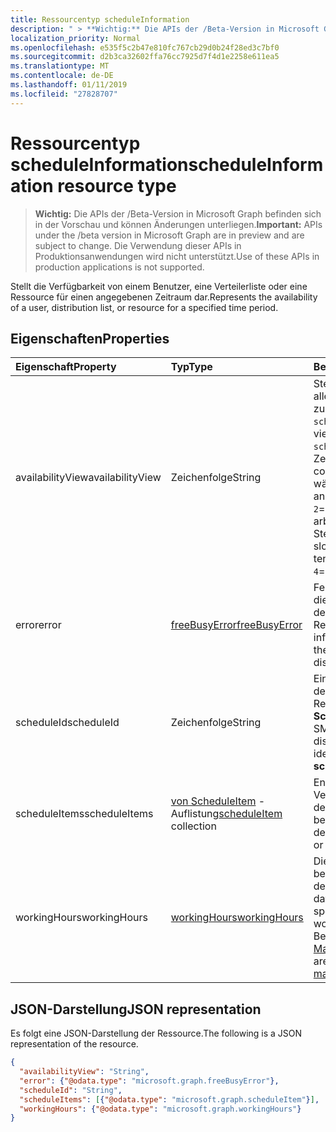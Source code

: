 ```yaml
---
title: Ressourcentyp scheduleInformation
description: " > **Wichtig:** Die APIs der /Beta-Version in Microsoft Graph befinden sich in der Vorschau und können Änderungen unterliegen. Die Verwendung dieser APIs in Produktionsanwendungen wird nicht unterstützt."
localization_priority: Normal
ms.openlocfilehash: e535f5c2b47e810fc767cb29d0b24f28ed3c7bf0
ms.sourcegitcommit: d2b3ca32602ffa76cc7925d7f4d1e2258e611ea5
ms.translationtype: MT
ms.contentlocale: de-DE
ms.lasthandoff: 01/11/2019
ms.locfileid: "27828707"
---
```

# <a name="scheduleinformation-resource-type"></a><span data-ttu-id="32797-104">Ressourcentyp scheduleInformation</span><span class="sxs-lookup"><span data-stu-id="32797-104">scheduleInformation resource type</span></span>

 > <span data-ttu-id="32797-105">**Wichtig:** Die APIs der /Beta-Version in Microsoft Graph befinden sich in der Vorschau und können Änderungen unterliegen.</span><span class="sxs-lookup"><span data-stu-id="32797-105">**Important:** APIs under the /beta version in Microsoft Graph are in preview and are subject to change.</span></span> <span data-ttu-id="32797-106">Die Verwendung dieser APIs in Produktionsanwendungen wird nicht unterstützt.</span><span class="sxs-lookup"><span data-stu-id="32797-106">Use of these APIs in production applications is not supported.</span></span>
 
<span data-ttu-id="32797-107">Stellt die Verfügbarkeit von einem Benutzer, eine Verteilerliste oder eine Ressource für einen angegebenen Zeitraum dar.</span><span class="sxs-lookup"><span data-stu-id="32797-107">Represents the availability of a user, distribution list, or resource for a specified time period.</span></span>

## <a name="properties"></a><span data-ttu-id="32797-108">Eigenschaften</span><span class="sxs-lookup"><span data-stu-id="32797-108">Properties</span></span>
| <span data-ttu-id="32797-109">Eigenschaft</span><span class="sxs-lookup"><span data-stu-id="32797-109">Property</span></span>     | <span data-ttu-id="32797-110">Typ</span><span class="sxs-lookup"><span data-stu-id="32797-110">Type</span></span>   |<span data-ttu-id="32797-111">Beschreibung</span><span class="sxs-lookup"><span data-stu-id="32797-111">Description</span></span>|
|:---------------|:--------|:----------|
|<span data-ttu-id="32797-112">availabilityView</span><span class="sxs-lookup"><span data-stu-id="32797-112">availabilityView</span></span> |<span data-ttu-id="32797-113">Zeichenfolge</span><span class="sxs-lookup"><span data-stu-id="32797-113">String</span></span> |<span data-ttu-id="32797-114">Stellt eine Ansicht der Verfügbarkeit aller Elemente in zusammengeführte `scheduleItems`.</span><span class="sxs-lookup"><span data-stu-id="32797-114">Represents a merged view of availability of all the items in `scheduleItems`.</span></span> <span data-ttu-id="32797-115">Die Ansicht Zeitfenster besteht aus.</span><span class="sxs-lookup"><span data-stu-id="32797-115">The view consists of time slots.</span></span> <span data-ttu-id="32797-116">Verfügbarkeit während jedes Zeitintervall wird mit angegeben: `0`= frei, `1`mit Vorbehalt = `2`= beschäftigt, `3`= abwesend, `4`= arbeiten an anderer Stelle.</span><span class="sxs-lookup"><span data-stu-id="32797-116">Availability during each time slot is indicated with: `0`= free, `1`= tentative, `2`= busy, `3`= out of office, `4`= working elsewhere.</span></span>|
|<span data-ttu-id="32797-117">error</span><span class="sxs-lookup"><span data-stu-id="32797-117">error</span></span> |[<span data-ttu-id="32797-118">freeBusyError</span><span class="sxs-lookup"><span data-stu-id="32797-118">freeBusyError</span></span>](freebusyerror.md) |<span data-ttu-id="32797-119">Fehlerinformationen versucht, die die Verfügbarkeit des Benutzers, der Verteilerliste oder der Ressource zu erhalten.</span><span class="sxs-lookup"><span data-stu-id="32797-119">Error information from attempting to get the availability of the user, distribution list, or resource.</span></span> |
|<span data-ttu-id="32797-120">scheduleId</span><span class="sxs-lookup"><span data-stu-id="32797-120">scheduleId</span></span> |<span data-ttu-id="32797-121">Zeichenfolge</span><span class="sxs-lookup"><span data-stu-id="32797-121">String</span></span> |<span data-ttu-id="32797-122">Eine SMTP-Adresse des Benutzers, der Verteilerliste oder der Ressource, die eine Instanz des **ScheduleInformation**identifiziert.</span><span class="sxs-lookup"><span data-stu-id="32797-122">An SMTP address of the user, distribution list, or resource, identifying an instance of **scheduleInformation**.</span></span> |
|<span data-ttu-id="32797-123">scheduleItems</span><span class="sxs-lookup"><span data-stu-id="32797-123">scheduleItems</span></span> |<span data-ttu-id="32797-124">[von ScheduleItem](scheduleitem.md) -Auflistung</span><span class="sxs-lookup"><span data-stu-id="32797-124">[scheduleItem](scheduleitem.md) collection</span></span> |<span data-ttu-id="32797-125">Enthält die Elemente, die die Verfügbarkeit des Benutzers oder der Ressource zu beschreiben.</span><span class="sxs-lookup"><span data-stu-id="32797-125">Contains the items that describe the availability of the user or resource.</span></span> |
|<span data-ttu-id="32797-126">workingHours</span><span class="sxs-lookup"><span data-stu-id="32797-126">workingHours</span></span> |[<span data-ttu-id="32797-127">workingHours</span><span class="sxs-lookup"><span data-stu-id="32797-127">workingHours</span></span>](workinghours.md) |<span data-ttu-id="32797-128">Die Wochentage und Zeiten in einer bestimmten Zeitzone, an bzw. zu denen der Benutzer arbeitet.</span><span class="sxs-lookup"><span data-stu-id="32797-128">The days of the week and hours in a specific time zone that the user works.</span></span> <span data-ttu-id="32797-129">Diese werden als Teil des Benutzers [MailboxSettings](mailboxsettings.md)festgelegt.</span><span class="sxs-lookup"><span data-stu-id="32797-129">These are set as part of the user's [mailboxSettings](mailboxsettings.md).</span></span>|


## <a name="json-representation"></a><span data-ttu-id="32797-130">JSON-Darstellung</span><span class="sxs-lookup"><span data-stu-id="32797-130">JSON representation</span></span>

<span data-ttu-id="32797-131">Es folgt eine JSON-Darstellung der Ressource.</span><span class="sxs-lookup"><span data-stu-id="32797-131">The following is a JSON representation of the resource.</span></span>

<!-- {
  "blockType": "resource",
  "optionalProperties": [

  ],
  "@odata.type": "microsoft.graph.scheduleInformation"
}-->

```json
{
  "availabilityView": "String",
  "error": {"@odata.type": "microsoft.graph.freeBusyError"},
  "scheduleId": "String",
  "scheduleItems": [{"@odata.type": "microsoft.graph.scheduleItem"}],
  "workingHours": {"@odata.type": "microsoft.graph.workingHours"}
}

```

<!-- uuid: 8fcb5dbc-d5aa-4681-8e31-b001d5168d79
2015-10-25 14:57:30 UTC -->
<!-- {
  "type": "#page.annotation",
  "description": "scheduleInformation resource",
  "keywords": "",
  "section": "documentation",
  "tocPath": ""
}-->
